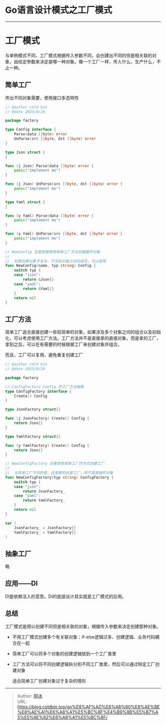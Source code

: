 # Go语言设计模式之工厂模式


***

# 工厂模式

与单例模式不同，工厂模式根据传入参数不同，会创建出不同的但是相关联的对象，由给定参数来决定是哪一种对象。像一个工厂一样，传入什么，生产什么，不止一种。

## 简单工厂

传出不同对象需要，使用接口多态特性

```go
// @author cold bin
// @date 2023/8/28

package factory

type Config interface {
	Parse(data []byte) error
	UnParse(src []byte, dst []byte) error
}

type Json struct {
}

func (j Json) Parse(data []byte) error {
	panic("implement me")
}

func (j Json) UnParse(src []byte, dst []byte) error {
	panic("implement me")
}

type Yaml struct {
}

func (y Yaml) Parse(data []byte) error {
	panic("implement me")
}

func (y Yaml) UnParse(src []byte, dst []byte) error {
	panic("implement me")
}

// NewConfig 这里直接使用简单工厂方法创建最终对象
//
//	如果创建对象不复杂，不涉及对象之间的组合，可以使用
func NewConfig(name, typ string) Config {
	switch typ {
	case "json":
		return &Json{}
	case "yaml":
		return &Yaml{}
	}
	return nil
}
```

## 工厂方法

简单工厂适合直接创建一些较简单的对象，如果涉及多个对象之间的组合以及初始化，可以考虑使用工厂方法。工厂方法并不是直接拿的直接对象，而是拿的工厂，拿到之后，可以在有需要的时候根据工厂来创建对象并组合。

而且，工厂可以复用，避免重复创建工厂

```go
// @author cold bin
// @date 2023/8/29

package factory

// ConfigFactory Config 的工厂方法抽象
type ConfigFactory interface {
	Create() Config
}

type JsonFactory struct{}

func (j JsonFactory) Create() Config {
	return Json{}
}

type YamlFactory struct{}

func (y YamlFactory) Create() Config {
	return Json{}
}

// NewConfigFactory 这里使用简单工厂的方式创建工厂
//
//	与简单工厂不同的是，这里拿的还是工厂，而不是直接的对象
func NewConfigFactory(typ string) ConfigFactory {
	switch typ {
	case "json":
		return JsonFactory_
	case "yaml":
		return YamlFactory_
	}
	return nil
}

var (
	JsonFactory_ = JsonFactory{}
	YamlFactory_ = YamlFactory{}
)
```

## 抽象工厂

略

## 应用——DI

DI是依赖注入的意思。DI的底层设计其实就是工厂模式的应用。

## 总结

工厂模式是用以创建不同但是相关联的对象，根据传入参数来决定创建那种对象。

- 不用工厂模式创建多个有关联对象：if-else逻辑过多、创建逻辑、业务代码耦合在一起

- 简单工厂可以将多个对象的创建逻辑放到一个工厂类里

- 工厂方法可以将不同创建逻辑拆分到不同工厂类里，然后可以通过特定工厂创建对象

  适合简单工厂创建对象过于复杂的情形


---

> Author: [阿冰](https://github.com/cold-bin)  
> URL: https://blog.coldbin.top/go%E8%AF%AD%E8%A8%80%E8%AE%BE%E8%AE%A1%E6%A8%A1%E5%BC%8F%E4%B9%8B%E5%B7%A5%E5%8E%82%E6%A8%A1%E5%BC%8F/  

